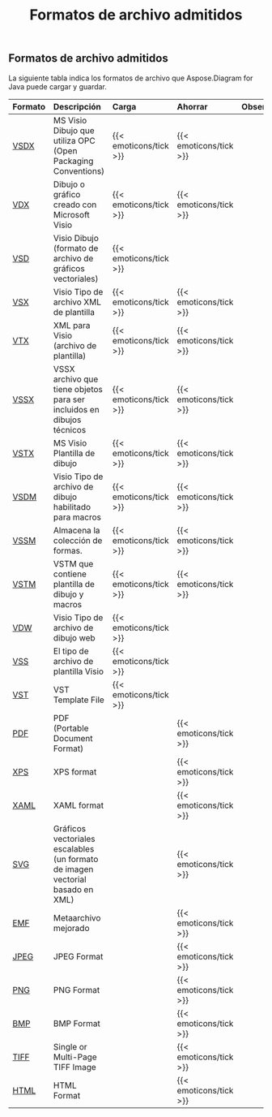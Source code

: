﻿---
title: Formatos de archivo admitidos
type: docs
weight: 20
url: /es/java/supported-file-formats/
description: Visio Diagram Java API can load and save variety of formats including VSDX, VDX, VSD, VTX, VSSX, VSDM, VSTM, PDF, XPS, SVG, EMF, JPEG, PNG, BMP, TIFF and HTML. 
---
## **Formatos de archivo admitidos**
La siguiente tabla indica los formatos de archivo que Aspose.Diagram for Java puede cargar y guardar.

|**Formato**|**Descripción**|**Carga**|**Ahorrar**|**Observaciones**|
|:- |:- |:- |:- |:- |
|[VSDX](https://docs.fileformat.com/visio/vsdx/)|MS Visio Dibujo que utiliza OPC (Open Packaging Conventions)|{{< emoticons/tick >}}|{{< emoticons/tick >}}||
|[VDX](https://docs.fileformat.com/visio/vdx/)  |Dibujo o gráfico creado con Microsoft Visio|{{< emoticons/tick >}}|{{< emoticons/tick >}}||
|[VSD](https://docs.fileformat.com/visio/vsd/)|Visio Dibujo (formato de archivo de gráficos vectoriales)|{{< emoticons/tick >}}|||
|[VSX](https://docs.fileformat.com/visio/vsx/)|Visio Tipo de archivo XML de plantilla|{{< emoticons/tick >}}|{{< emoticons/tick >}}||
|[VTX](https://docs.fileformat.com/visio/vtx/) |XML para Visio (archivo de plantilla)|{{< emoticons/tick >}}|{{< emoticons/tick >}}||
|[VSSX](https://docs.fileformat.com/visio/vssx/)|VSSX archivo que tiene objetos para ser incluidos en dibujos técnicos|{{< emoticons/tick >}}|{{< emoticons/tick >}}||
|[VSTX](https://docs.fileformat.com/visio/vstx/)|MS Visio Plantilla de dibujo|{{< emoticons/tick >}}|{{< emoticons/tick >}}||
|[VSDM](https://docs.fileformat.com/visio/vsdm/)|Visio Tipo de archivo de dibujo habilitado para macros|{{< emoticons/tick >}}|{{< emoticons/tick >}}||
|[VSSM](https://docs.fileformat.com/visio/vssm/) |Almacena la colección de formas.|{{< emoticons/tick >}}|{{< emoticons/tick >}}||
|[VSTM](https://docs.fileformat.com/visio/vstm/) |VSTM que contiene plantilla de dibujo y macros|{{< emoticons/tick >}}|{{< emoticons/tick >}}||
|[VDW](https://docs.fileformat.com/visio/vdw/)|Visio Tipo de archivo de dibujo web|{{< emoticons/tick >}}|||
|[VSS](https://docs.fileformat.com/visio/vss/)|El tipo de archivo de plantilla Visio|{{< emoticons/tick >}}|||
|[VST](https://docs.fileformat.com/visio/vst/)|VST Template File|{{< emoticons/tick >}}|||
|[PDF](https://docs.fileformat.com/pdf/)|PDF (Portable Document Format)||{{< emoticons/tick >}}||
|[XPS](https://docs.fileformat.com/page-description-language/xps/)|XPS format||{{< emoticons/tick >}}||
|[XAML](https://docs.fileformat.com/web/xaml/)|XAML format||{{< emoticons/tick >}}||
|[SVG](https://docs.fileformat.com/specification/page-description-language/svg/)|Gráficos vectoriales escalables (un formato de imagen vectorial basado en XML)||{{< emoticons/tick >}}||
|[EMF](https://docs.fileformat.com/image/emf/)|Metaarchivo mejorado||{{< emoticons/tick >}}||
|[JPEG](https://docs.fileformat.com/image/jpeg/)|JPEG Format||{{< emoticons/tick >}}||
|[PNG](https://docs.fileformat.com/image/png/)|PNG Format||{{< emoticons/tick >}}||
|[BMP](https://docs.fileformat.com/image/bmp/)|BMP Format||{{< emoticons/tick >}}||
|[TIFF](https://docs.fileformat.com/image/tiff/)|Single or Multi-Page TIFF Image||{{< emoticons/tick >}}||
|[HTML](https://docs.fileformat.com/web/html/)|HTML Format||{{< emoticons/tick >}}||

